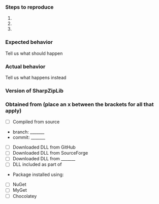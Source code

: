 ### Steps to reproduce
1.
2.
3.

### Expected behavior
Tell us what should happen

### Actual behavior
Tell us what happens instead

### Version of SharpZipLib

### Obtained from (place an x between the brackets for all that apply)
- [ ] Compiled from source
 - branch: _______
 - commit: _______
- [ ] Downloaded DLL from GitHub
- [ ] Downloaded DLL from SourceForge
- [ ] Downloaded DLL from _______
- [ ] DLL included as part of
- Package installed using:
 - [ ] NuGet
 - [ ] MyGet
 - [ ] Chocolatey
